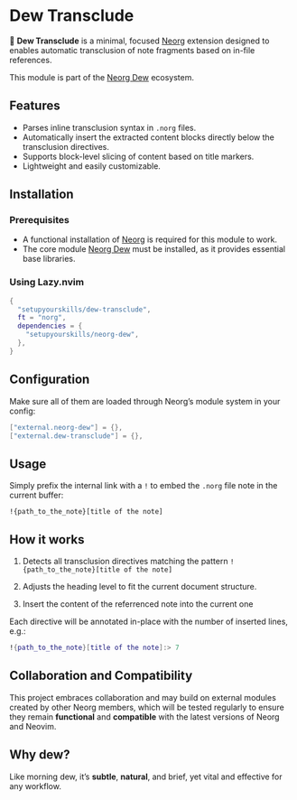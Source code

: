 # Dew Transclude

🌿 **Dew Transclude** is a minimal, focused [Neorg](https://github.com/nvim-neorg/neorg) extension designed to enables automatic transclusion of note fragments based on in-file references.

This module is part of the [Neorg Dew](https://github.com/setupyourskills/neorg-dew) ecosystem.

## Features

- Parses inline transclusion syntax in `.norg` files.
- Automatically insert the extracted content blocks directly below the transclusion directives.
- Supports block-level slicing of content based on title markers.
- Lightweight and easily customizable.

## Installation

### Prerequisites

- A functional installation of [Neorg](https://github.com/nvim-neorg/neorg) is required for this module to work.
- The core module [Neorg Dew](https://github.com/setupyourskills/neorg-dew) must be installed, as it provides essential base libraries.

### Using Lazy.nvim

```lua
{
  "setupyourskills/dew-transclude",
  ft = "norg",
  dependencies = {
    "setupyourskills/neorg-dew",
  },
}
```

## Configuration

Make sure all of them are loaded through Neorg’s module system in your config:

```lua
["external.neorg-dew"] = {},
["external.dew-transclude"] = {},
```

## Usage

Simply prefix the internal link with a `!` to embed the `.norg` file note in the current buffer:

```
!{path_to_the_note}[title of the note]
```

## How it works

1. Detects all transclusion directives matching the pattern `!{path_to_the_note}[title of the note]`

2. Adjusts the heading level to fit the current document structure.

3. Insert the content of the referrenced note into the current one

Each directive will be annotated in-place with the number of inserted lines, e.g.:

```lua
!{path_to_the_note}[title of the note]:> 7
```

## Collaboration and Compatibility

This project embraces collaboration and may build on external modules created by other Neorg members, which will be tested regularly to ensure they remain **functional** and **compatible** with the latest versions of Neorg and Neovim.  

## Why **dew**?

Like morning dew, it’s **subtle**, **natural**, and brief, yet vital and effective for any workflow.
